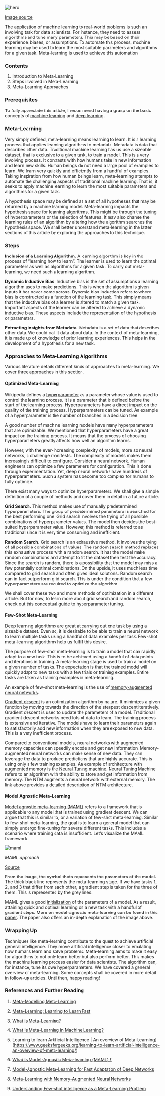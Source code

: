 ![hero](/engineering-education/meta-learning/hero.jpg)

[Image source](https://images.unsplash.com/photo-1589652717521-10c0d092dea9?ixid=MXwxMjA3fDB8MHxwaG90by1wYWdlfHx8fGVufDB8fHw%3D&ixlib=rb-1.2.1&auto=format&fit=crop&w=1050&q=80)

The application of machine learning to real-world problems is such an involving task for data scientists. For instance, they need to assess algorithms and tune many parameters. This may be based on their experience, biases, or assumptions. To automate this process, machine learning may be used to learn the most suitable parameters and algorithms for a given task. Meta-learning is used to achieve this automation.

### Contents

1. Introduction to Meta-Learning
2. Steps involved in Meta-Learning
3. Meta-Learning Approaches

### Prerequisites

To fully appreciate this article, I recommend having a grasp on the basic concepts of [machine learning](/engineering-education/supervised-learning-algorithms/) and [deep learning](/engineering-education/introduction-to-deep-learning/).

### Meta-Learning

Very simply defined, meta-learning means learning to learn. It is a learning process that applies learning algorithms to metadata. Metadata is data that describes other data. Traditional machine learning has us use a sizeable dataset, that is exclusive to a given task, to train a model. This is a very involving process. It contrasts with how humans take in new information and learn new skills. Human beings do not need a large pool of examples to learn. We learn very quickly and efficiently from a handful of examples. Taking inspiration from how human beings learn, meta-learning attempts to automate the challenging aspects of traditional machine learning. That is, it seeks to apply machine learning to learn the most suitable parameters and algorithms for a given task.

A hypothesis space may be defined as a set of all hypotheses that may be returned by a machine learning model. Meta-learning impacts the hypothesis space for learning algorithms. This might be through the tuning of hyperparameters or the selection of features. It may also change the learning rules of an algorithm by altering how the algorithm searches the hypothesis space. We shall better understand meta-learning in the latter sections of this article by exploring the approaches to this technique.

### Steps

**Inclusion of a Learning Algorithm.** A learning algorithm is key in the process of “learning how to learn”. The learner is used to learn the optimal parameters as well as algorithms for a given task. To carry out meta-learning, we need such a learning algorithm.

**Dynamic Inductive Bias.** Inductive bias is the set of assumptions a learning algorithm uses to make predictions. This is when the algorithm is given inputs it has never come across. Dynamic bias induction refers to where bias is constructed as a function of the learning task. This simply means that the inductive bias of a learner is altered to match a given task. Important aspects of the learner can be altered to achieve a dynamic inductive bias. These aspects include the representation of the hypothesis or parameters.

**Extracting insights from Metadata.** Metadata is a set of data that describes other data. We could call it data about data. In the context of meta-learning, it is made up of knowledge of prior learning experiences. This helps in the development of a hypothesis for a new task.

### Approaches to Meta-Learning Algorithms

Various literature details different kinds of approaches to meta-learning. We cover three approaches in this section.

#### Optimized Meta-Learning

Wikipedia defines a [hyperparameter](https://en.wikipedia.org/wiki/Hyperparameter_(machine_learning)) as a parameter whose value is used to control the learning process. It is a parameter that is defined before the start of the learning process. Hyperparameters have a direct impact on the quality of the training process. Hyperparameters can be tuned. An example of a hyperparameter is the number of branches in a decision tree.

A good number of machine learning models have many hyperparameters that are optimizable. We mentioned that hyperparameters have a great impact on the training process. It means that the process of choosing hyperparameters greatly affects how well an algorithm learns.

However, with the ever-increasing complexity of models, more so neural networks, a challenge manifests. The complexity of models makes them increasingly difficult to configure. Consider a neural network. Human engineers can optimize a few parameters for configuration. This is done through experimentation. Yet, deep neural networks have hundreds of hyperparameters. Such a system has become too complex for humans to fully optimize.

There exist many ways to optimize hyperparameters. We shall give a simple definition of a couple of methods and cover them in detail in a future article.

**Grid Search.** This method makes use of manually predetermined hyperparameters. The group of predetermined parameters is searched for the best performing one. Grid search involves the trying of all possible combinations of hyperparameter values. The model then decides the best-suited hyperparameter value. However, this method is referred to as traditional since it is very time consuming and inefficient.

**Random Search.** Grid search is an exhaustive method. It involves the tying of all possible combinations of values. The random search method replaces this exhaustive process with a random search. It has the model make random combinations and attempt to fit the dataset then test the accuracy. Since the search is random, there is a possibility that the model may miss a few potentially optimal combinations. On the upside, it uses much less time compared to grid search and often gives ideal solutions. Random search can in fact outperform grid search. This is under the condition that a few hyperparameters are required to optimize the algorithm.

We shall cover these two and more methods of optimization in a different article. But for now, to learn more about grid search and random search, check out this [conceptual guide](https://medium.com/@jackstalfort/hyperparameter-tuning-using-grid-search-and-random-search-f8750a464b35) to hyperparameter tuning.

#### Few-Shot Meta-Learning

Deep learning algorithms are great at carrying out one task by using a sizeable dataset. Even so, it is desirable to be able to train a neural network to learn multiple tasks using a handful of data examples per task. Few-shot meta-learning algorithms help us fulfill this desire.

The purpose of few-shot meta-learning is to train a model that can rapidly adapt to a new task. This is to be achieved using a handful of data points and iterations in training. A meta-learning stage is used to train a model on a given number of tasks. The expectation is that the trained model will quickly adapt to new tasks with a few trials or training examples. Entire tasks are taken as training examples in meta-learning.

An example of few-shot meta-learning is the use of [memory-augmented neural networks](http://proceedings.mlr.press/v48/santoro16.pdf).

[Gradient descent](https://ml-cheatsheet.readthedocs.io/en/latest/gradient_descent.html#:~:text=Gradient%20Descent.%20Gradient%20descent%20is%20an%20optimization%20algorithm,descent%20to%20update%20the%20parameters%20of%20our%20model.) is an optimization algorithm by nature. It minimizes a given function by moving towards the direction of the steepest descent iteratively. Gradient descent is used to update the parameters of a model. Traditional gradient descent networks need lots of data to learn. The training process is extensive and iterative. The models have to learn their parameters again to satisfactorily add new information when they are exposed to new data. This is a very inefficient process.

Compared to conventional models, neural networks with augmented memory capacities can speedily encode and get new information. Memory-augmented neural networks can make sense of new data. They can leverage the data to produce predictions that are highly accurate. This is using only a few training examples. An example of architecture with augmented memory is the [Neural Tuning machine](https://towardsdatascience.com/hands-on-memory-augmented-neural-networks-implementation-part-one-a6a4a88beba3#:~:text=Memory-augmented%20Neural%20Network%20%28MANN%29%2C%20which%20is%20extensively%20used,new%20addressing%20schema%20called%20least%20recently%20used%20access.). Neural Tuning Machine refers to an algorithm with the ability to store and get information from memory. The NTM augments a neural network with external memory. The link above provides a detailed description of NTM architecture.

#### Model Agnostic Meta-Learning

[Model agnostic meta-learning (MAML)](https://www.borealisai.com/en/blog/tutorial-3-few-shot-learning-and-meta-learning-ii) refers to a framework that is applicable to any model that is trained using gradient descent. We can argue that this is similar to, or a variation of few-shot meta-learning. Similar to few-shot meta-learning, the goal is to learn a general model that can simply undergo fine-tuning for several different tasks. This includes a scenario where training data is insufficient. Let’s visualize the MAML framework.

![maml](/engineering-education/meta-learning/maml.png)

*MAML approach*

[Source](https://arxiv.org/pdf/1703.03400.pdf)

From the image, the symbol theta represents the parameters of the model. The thick black line represents the meta-learning stage. If we have tasks 1, 2, and 3 that differ from each other, a gradient step is taken for the three of them. This is represented by the grey lines.

MAML gives a good [initialization](https://www.deeplearning.ai/ai-notes/initialization/) of the parameters of a model. As a result, attaining quick and optimal learning on a new task with a handful of gradient steps. More on model-agnostic meta-learning can be found in this [paper](https://arxiv.org/pdf/1703.03400.pdf). The paper also offers an in-depth explanation of the image above.

### Wrapping Up

Techniques like meta-learning contribute to the quest to achieve artificial general intelligence. They move artificial intelligence closer to emulating how humans learn and solve problems. Meta-learning aims to make it easy for algorithms to not only learn better but also perform better. This makes the machine learning process easier for data scientists. The algorithm can, for instance, tune its own hyperparameters. We have covered a general overview of meta-learning. Some concepts shall be covered in more detail in follow-up articles. Until then, happy reading!

### References and Further Reading

1. [Meta-Modelling Meta-Learning](https://medium.com/datathings/meta-modelling-meta-learning-34734cd7451b)

2. [Meta-Learning: Learning to Learn Fast](https://lilianweng.github.io/lil-log/2018/11/30/meta-learning.html)

3. [What is Meta-Learning?](https://hub.packtpub.com/what-is-meta-learning/)

4. [What Is Meta-Learning in Machine Learning?](https://robotronblog.com/2017/10/25/what-is-meta-learning-in-machine-learning/)

5. Learning to learn Artificial Intelligence | An overview of Meta-Learning](https://www.geeksforgeeks.org/learning-to-learn-artificial-intelligence-an-overview-of-meta-learning/)

6. [What is Model-Agnostic Meta-learning (MAML) ?](https://towardsdatascience.com/model-agnostic-meta-learning-maml-8a245d9bc4ac)

7. [Model-Agnostic Meta-Learning for Fast Adaptation of Deep Networks](https://arxiv.org/pdf/1703.03400.pdf)

8. [Meta-Learning with Memory-Augmented Neural Networks](http://proceedings.mlr.press/v48/santoro16.pdf)

9. [Understanding Few-shot intelligence as a Meta-Learning Problem](https://codeburst.io/understanding-few-shot-intelligence-as-a-meta-learning-problem-7823a4cd4a0c)
